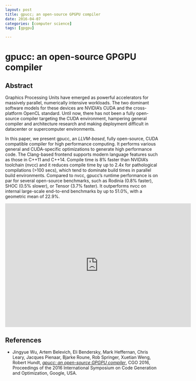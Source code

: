 ```yaml
---
layout: post
title: gpucc; an open-source GPGPU compiler
date: 2016-04-07
categories: [computer science]
tags: [gpgpu]

---
```


# gpucc: an open-source GPGPU compiler

## Abstract

Graphics Processing Units have emerged as powerful accelerators for massively parallel, numerically intensive workloads. The two dominant software models for these devices are NVIDIA’s CUDA and the cross-platform OpenCL standard. Until now, there has not been a fully open-source compiler targeting the CUDA environment, hampering general compiler and architecture research and making deployment difficult in datacenter or supercomputer environments. 

In this paper, we present gpucc, an *LLVM-based*, fully open-source, CUDA compatible compiler for high performance computing. It performs various general and CUDA-specific optimizations to generate high performance code. The Clang-based frontend supports modern language features such as those in C++11 and C++14. Compile time is 8% faster than NVIDIA’s toolchain (nvcc) and it reduces compile time by up to 2.4x for pathological compilations (>100 secs), which tend to dominate build times in parallel build environments. Compared to nvcc, gpucc’s runtime performance is on par for several open-source benchmarks, such as Rodinia (0.8% faster), SHOC (0.5% slower), or Tensor (3.7% faster). It outperforms nvcc on internal large-scale end-to-end benchmarks by up to 51.0%, with a geometric mean of 22.9%.
<iframe width="600" height="400" src="https://www.youtube.com/embed/JHfb8z-iSYk" frameborder="0" allowfullscreen></iframe>
## References
* Jingyue Wu, Artem Belevich, Eli Bendersky, Mark Heffernan, Chris Leary, Jacques Pienaar, Bjarke Roune, Rob Springer, Xuetian Weng, Robert Hundt, [*gpucc: an open-source GPGPU compiler*](http://dl.acm.org/citation.cfm?id=2854041), CGO 2016, Proceedings of the 2016 International Symposium on Code Generation and Optimization, Google, USA.
 

